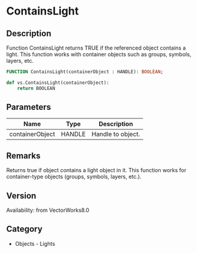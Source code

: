 # ContainsLight

## Description
Function ContainsLight returns TRUE if the referenced object contains a light.  This function works with container objects such as groups, symbols, layers, etc.

```pascal
FUNCTION ContainsLight(containerObject : HANDLE): BOOLEAN;
```

```python
def vs.ContainsLight(containerObject):
    return BOOLEAN
```

## Parameters
|Name|Type|Description|
|---|---|---|
|containerObject|HANDLE|Handle to object.|

## Remarks
Returns true if object contains a light object in it.  This function works for container-type objects (groups, symbols, layers, etc.).

## Version
Availability: from VectorWorks8.0

## Category
* Objects - Lights

